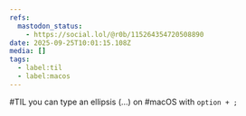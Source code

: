 ```yaml
---
refs:
  mastodon_status:
    - https://social.lol/@r0b/115264354720508890
date: 2025-09-25T10:01:15.108Z
media: []
tags:
  - label:til
  - label:macos
---
```


#TIL you can type an ellipsis (…) on #macOS with `option + ;`
